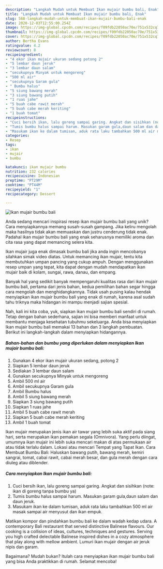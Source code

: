 ```yaml
---
description: "Langkah Mudah untuk Membuat Ikan mujair bumbu bali, Enak"
title: "Langkah Mudah untuk Membuat Ikan mujair bumbu bali, Enak"
slug: 568-langkah-mudah-untuk-membuat-ikan-mujair-bumbu-bali-enak
date: 2020-12-03T12:55:00.254Z
image: https://img-global.cpcdn.com/recipes/f09fdb22050ac70e/751x532cq70/ikan-mujair-bumbu-bali-foto-resep-utama.jpg
thumbnail: https://img-global.cpcdn.com/recipes/f09fdb22050ac70e/751x532cq70/ikan-mujair-bumbu-bali-foto-resep-utama.jpg
cover: https://img-global.cpcdn.com/recipes/f09fdb22050ac70e/751x532cq70/ikan-mujair-bumbu-bali-foto-resep-utama.jpg
author: Bertha Evans
ratingvalue: 4.2
reviewcount: 8
recipeingredient:
- "4 ekor ikan mujair ukuran sedang potong 2"
- "5 lembar daun jeruk"
- "3 lembar daun salam"
- "secukupnya Minyak untuk mengoreng"
- "500 ml air"
- "secukupnya Garam gula"
- " Bumbu halus"
- "5 siung bawang merah"
- "3 siung bawang putih"
- "1 ruas jahe"
- "5 buah cabe rawit merah"
- "5 buah cabe merah keriting"
- "1 buah tomat"
recipeinstructions:
- "Cuci bersih ikan, lalu goreng sampai garing. Angkat dan sisihkan (note: ikan di goreng tanpa bumbu ya)"
- "Tumis bumbu halus sampai harum. Masukan garam gula,daun salam dan daun jeruk."
- "Masukam ikan ke dalam tumisan, aduk rata laku tambahkan 500 ml air masak sampai air menyusut dan ikan empuk."
categories:
- Resep
tags:
- ikan
- mujair
- bumbu

katakunci: ikan mujair bumbu 
nutrition: 232 calories
recipecuisine: Indonesian
preptime: "PT29M"
cooktime: "PT44M"
recipeyield: "1"
recipecategory: Dessert

---
```



![Ikan mujair bumbu bali](https://img-global.cpcdn.com/recipes/f09fdb22050ac70e/751x532cq70/ikan-mujair-bumbu-bali-foto-resep-utama.jpg)

Anda sedang mencari inspirasi resep ikan mujair bumbu bali yang unik? Cara menyiapkannya memang susah-susah gampang. Jika keliru mengolah maka hasilnya tidak akan memuaskan dan justru cenderung tidak enak. Padahal ikan mujair bumbu bali yang enak seharusnya memiliki aroma dan cita rasa yang dapat memancing selera kita.

Ikan mujair juga enak dimasak bumbu bali jika anda ingin mencobanya silahkan simak video diatas. Untuk memancing ikan mujair, tentu kita membutuhkan umpan pancing yang cukup ampuh. Dengan menggunakan resep umpan yang tepat, kita dapat dengan mudah mendapatkan ikan mujair baik di kolam, sungai, rawa, danau, dan empang.

Banyak hal yang sedikit banyak mempengaruhi kualitas rasa dari ikan mujair bumbu bali, pertama dari jenis bahan, kedua pemilihan bahan segar hingga cara mengolah dan menghidangkannya. Tidak usah pusing kalau hendak menyiapkan ikan mujair bumbu bali yang enak di rumah, karena asal sudah tahu triknya maka hidangan ini mampu menjadi sajian spesial.


Nah, kali ini kita coba, yuk, siapkan ikan mujair bumbu bali sendiri di rumah. Tetap dengan bahan sederhana, sajian ini bisa memberi manfaat untuk membantu menjaga kesehatan tubuhmu sekeluarga. Anda bisa menyiapkan Ikan mujair bumbu bali memakai 13 bahan dan 3 langkah pembuatan. Berikut ini langkah-langkah dalam menyiapkan hidangannya.

<!--inarticleads1-->

##### Bahan-bahan dan bumbu yang diperlukan dalam menyiapkan Ikan mujair bumbu bali:

1. Gunakan 4 ekor ikan mujair ukuran sedang, potong 2
1. Siapkan 5 lembar daun jeruk
1. Sediakan 3 lembar daun salam
1. Gunakan secukupnya Minyak untuk mengoreng
1. Ambil 500 ml air
1. Ambil secukupnya Garam gula
1. Ambil  Bumbu halus
1. Ambil 5 siung bawang merah
1. Siapkan 3 siung bawang putih
1. Siapkan 1 ruas jahe
1. Ambil 5 buah cabe rawit merah
1. Siapkan 5 buah cabe merah keriting
1. Ambil 1 buah tomat


Ikan mujair merupakan jenis ikan air tawar yang lebih suka aktif pada siang hari, serta merupakan ikan pemakan segala (Omnivora). Yang perlu diingat, umumnya ikan mujair ini lebih suka mencari makan di atas permukaan air atau tidak terlalu dalam. Lokasi atau mencari Tempat yang Tapat Ikan. Cara Membuat Bumbu Bali: Haluskan bawang putih, bawang merah, kemiri sangrai, tomat, cabai rawit, cabai merah besar, dan gula merah dengan cara diuleg atau diblender. 

<!--inarticleads2-->

##### Cara menyiapkan Ikan mujair bumbu bali:

1. Cuci bersih ikan, lalu goreng sampai garing. Angkat dan sisihkan (note: ikan di goreng tanpa bumbu ya)
1. Tumis bumbu halus sampai harum. Masukan garam gula,daun salam dan daun jeruk.
1. Masukam ikan ke dalam tumisan, aduk rata laku tambahkan 500 ml air masak sampai air menyusut dan ikan empuk.


Matikan kompor dan pindahkan bumbu bali ke dalam wadah kedap udara. A contemporary Bali restaurant that served distinctive Balinese flavours. Our cooking is a collision of ideas, cultures, techniques and gestures. Serving you high crafted delectable Balinese inspired dishes in a cozy atmosphere that play along with mellow ambient. Lumuri ikan mujair dengan air jeruk nipis dan garam. 

Bagaimana? Mudah bukan? Itulah cara menyiapkan ikan mujair bumbu bali yang bisa Anda praktikkan di rumah. Selamat mencoba!
